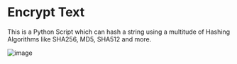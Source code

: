 # Encrypt Text
 
This is a Python Script which can hash a string using a multitude of Hashing Algorithms like SHA256, MD5, SHA512 and more.

![image](https://github.com/HarshCasper/Rotten-Scripts/blob/master/Encrypt%20Text/carbon%20(5).png)
